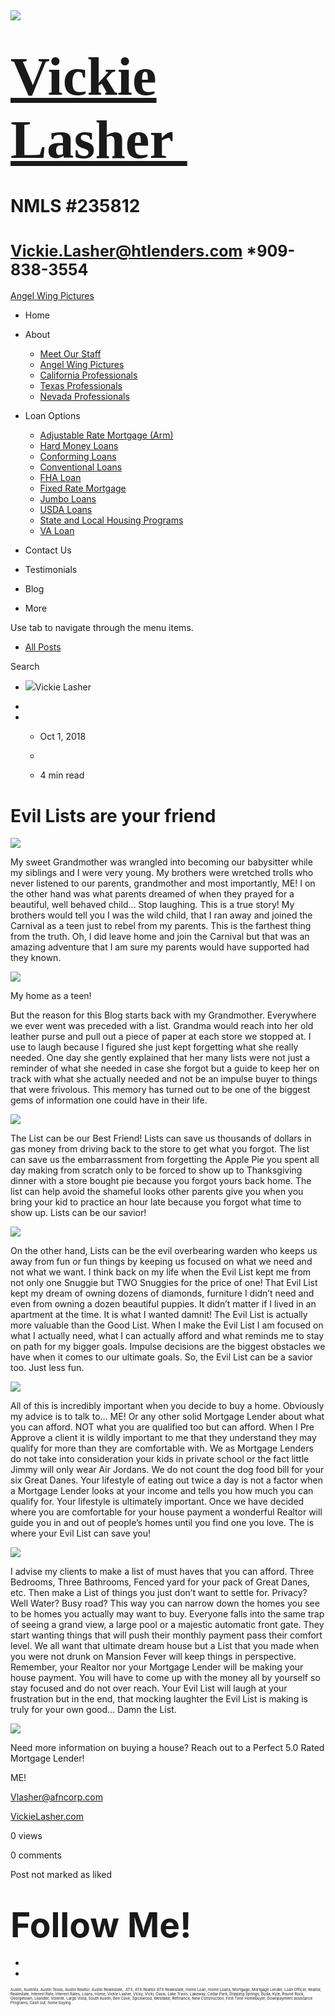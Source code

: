  

![](https://static.wixstatic.com/media/5afe60462baf41e79586f3fdaf78d664.jpg/v1/fill/w_480,h_291,al_c,q_80,usm_0.66_1.00_0.01,blur_2/5afe60462baf41e79586f3fdaf78d664.jpg)

<span style="font-size:87px"><span style="font-family:libre baskerville,serif">[Vickie Lasher ](../index.html)</span></span>
============================================================================================================================

NMLS \#235812
=============

<span style="font-size:25px"><Vickie.Lasher@htlenders.com> \*909-838-3554</span>
================================================================================

<a href="../angel-wing-pictures.html" class="_1fbEI"><span class="_1Qjd7">Angel Wing Pictures</span></a>

-   <span id="DrpDwnMn00"><a href="../index.html" class="_11ip9"></a></span>
    Home

-   <span id="DrpDwnMn01"><a href="../about.html" class="_11ip9"></a></span>
    About

    -   [Meet Our Staff](../meet-our-staff.html)
    -   [Angel Wing Pictures](../angel-wing-pictures.html)
    -   [California Professionals](../recommended-profssionals.html)
    -   [Texas Professionals](../texas-recommended-professionals.html)
    -   [Nevada Professionals](../nevada-recommended-professionals.html)

-   <span id="DrpDwnMn02"><a href="../loan-options.html" class="_11ip9"></a></span>
    Loan Options

    -   [Adjustable Rate Mortgage (Arm)](../adjustable-rate-mortgage-arm.html)
    -   [Hard Money Loans](../hard-money-loans.html)
    -   [Conforming Loans](../conforming-loans.html)
    -   [Conventional Loans](../conventional-loans.html)
    -   [FHA Loan](../fha-loan.html)
    -   [Fixed Rate Mortgage](../fixed-rate-mortgage.html)
    -   [Jumbo Loans](../jumbo-loans.html)
    -   [USDA Loans](../rhs-loan-programs.html)
    -   [State and Local Housing Programs](../state-and-local-housing-programs.html)
    -   [VA Loan](../va-loan.html)

-   <span id="DrpDwnMn03"><a href="../contact.html" class="_11ip9"></a></span>
    Contact Us

-   <span id="DrpDwnMn04"><a href="../testimonials.html" class="_11ip9"></a></span>
    Testimonials

-   <span id="DrpDwnMn05"><a href="../blog.html" class="_11ip9"></a></span>
    Blog

-   More

Use tab to navigate through the menu items.

-   <a href="../blog.html" class="_2MzDA blog-navigation-container-color blog-navigation-container-font blog-navigation-link-hover-color">All Posts</a>

Search

-   
    <span class="_1NzhF avatar-image" i18n="[object Object]"><img src="https://gravatar.com/avatar/d5a4c4dfa58333c9beb6962dd38d245b?d=blank" class="_18Vq1 fluid-avatar-image" /></span><span class="iYG_V user-name _4AzY3" title="Vickie Lasher" data-hook="user-name">Vickie Lasher</span>

-   

-   -   <span class="post-metadata__date time-ago" title="Oct 1, 2018" data-hook="time-ago">Oct 1, 2018</span>
    -   

    -   <span class="post-metadata__readTime" i18n="[object Object]" title="4 min read" data-hook="time-to-read">4 min read</span>

<span class="post-title__text blog-post-title-font blog-post-title-color"><span class="blog-post-title-font blog-post-title-color">Evil Lists are your friend </span></span>
============================================================================================================================================================================

<span class="_2PHJq public-DraftStyleDefault-ltr">  
</span>

<img src="https://static.wixstatic.com/media/b5d103_2081c7c2296647fd8c2eba417b3421a0~mv2_d_1240_1207_s_2.jpg/v1/fit/w_750,h_731,al_c,q_20/file.jpg" class="OzAYt _3ii3f" />

<span class="_2PHJq public-DraftStyleDefault-ltr">  
</span>

<span class="_2PHJq public-DraftStyleDefault-ltr">My sweet Grandmother was wrangled into becoming our babysitter while my siblings and I were very young. My brothers were wretched trolls who never listened to our parents, grandmother and most importantly, ME! I on the other hand was what parents dreamed of when they prayed for a beautiful, well behaved child… Stop laughing. This is a true story! My brothers would tell you I was the wild child, that I ran away and joined the Carnival as a teen just to rebel from my parents. This is the farthest thing from the truth. Oh, I did leave home and join the Carnival but that was an amazing adventure that I am sure my parents would have supported had they known.</span>

<span class="_2PHJq public-DraftStyleDefault-ltr">  
</span>

<img src="https://static.wixstatic.com/media/b5d103_551169375f0c4ba99a830d2dcc7b8fe4~mv2.jpg/v1/fit/w_358,h_500,al_c,q_20/file.jpg" class="OzAYt _3ii3f" />

<span class="EilAw" dir="auto">My home as a teen!</span>

<span class="_2PHJq public-DraftStyleDefault-ltr">  
</span>

<span class="_2PHJq public-DraftStyleDefault-ltr"> But the reason for this Blog starts back with my Grandmother. Everywhere we ever went was preceded with a list. Grandma would reach into her old leather purse and pull out a piece of paper at each store we stopped at. I use to laugh because I figured she just kept forgetting what she really needed. One day she gently explained that her many lists were not just a reminder of what she needed in case she forgot but a guide to keep her on track with what she actually needed and not be an impulse buyer to things that were frivolous. This memory has turned out to be one of the biggest gems of information one could have in their life.</span>

<span class="_2PHJq public-DraftStyleDefault-ltr">  
</span>

<img src="https://static.wixstatic.com/media/b5d103_7b1da12e1a024cc8b80b4f4935f8d9ed~mv2.jpeg/v1/fit/w_750,h_440,al_c,q_20/file.jpeg" class="OzAYt _3ii3f" />

<span class="_2PHJq public-DraftStyleDefault-ltr">  
</span>

<span class="_2PHJq public-DraftStyleDefault-ltr">The List can be our Best Friend! Lists can save us thousands of dollars in gas money from driving back to the store to get what you forgot. The list can save us the embarrassment from forgetting the Apple Pie you spent all day making from scratch only to be forced to show up to Thanksgiving dinner with a store bought pie because you forgot yours back home. The list can help avoid the shameful looks other parents give you when you bring your kid to practice an hour late because you forgot what time to show up. Lists can be our savior!</span>

<span class="_2PHJq public-DraftStyleDefault-ltr">  
</span>

<img src="https://static.wixstatic.com/media/b5d103_0a2a589a8cbe4c0d912b34590043c1d9~mv2_d_1240_1228_s_2.jpg/v1/fit/w_750,h_743,al_c,q_20/file.jpg" class="OzAYt _3ii3f" />

<span class="_2PHJq public-DraftStyleDefault-ltr">  
</span>

<span class="_2PHJq public-DraftStyleDefault-ltr">On the other hand, Lists can be the evil overbearing warden who keeps us away from fun or fun things by keeping us focused on what we need and not what we want. I think back on my life when the Evil List kept me from not only one Snuggie but TWO Snuggies for the price of one! That Evil List kept my dream of owning dozens of diamonds, furniture I didn’t need and even from owning a dozen beautiful puppies. It didn’t matter if I lived in an apartment at the time. It is what I wanted damnit! The Evil List is actually more valuable than the Good List. When I make the Evil List I am focused on what I actually need, what I can actually afford and what reminds me to stay on path for my bigger goals. Impulse decisions are the biggest obstacles we have when it comes to our ultimate goals. So, the Evil List can be a savior too. Just less fun.</span>

<span class="_2PHJq public-DraftStyleDefault-ltr">  
</span>

<img src="https://static.wixstatic.com/media/b5d103_06845d9dca264c0d8ba16ec44a2b1c9a~mv2.jpg/v1/fit/w_750,h_417,al_c,q_20/file.jpg" class="OzAYt _3ii3f" />

<span class="_2PHJq public-DraftStyleDefault-ltr">  
</span>

<span class="_2PHJq public-DraftStyleDefault-ltr">All of this is incredibly important when you decide to buy a home. Obviously my advice is to talk to… ME! Or any other solid Mortgage Lender about what you can afford. NOT what you are qualified too but can afford. When I Pre Approve a client it is wildly important to me that they understand they may qualify for more than they are comfortable with. We as Mortgage Lenders do not take into consideration your kids in private school or the fact little Jimmy will only wear Air Jordans. We do not count the dog food bill for your six Great Danes. Your lifestyle of eating out twice a day is not a factor when a Mortgage Lender looks at your income and tells you how much you can qualify for. Your lifestyle is ultimately important. Once we have decided where you are comfortable for your house payment a wonderful Realtor will guide you in and out of people’s homes until you find one you love. The is where your Evil List can save you!</span>

<span class="_2PHJq public-DraftStyleDefault-ltr">  
</span>

<img src="https://static.wixstatic.com/media/b5d103_f14eb59bd11d4142957c356a16e1c7f3~mv2_d_1240_1223_s_2.jpg/v1/fit/w_750,h_740,al_c,q_20/file.jpg" class="OzAYt _3ii3f" />

<span class="_2PHJq public-DraftStyleDefault-ltr">  
</span>

<span class="_2PHJq public-DraftStyleDefault-ltr">I advise my clients to make a list of must haves that you can afford. Three Bedrooms, Three Bathrooms, Fenced yard for your pack of Great Danes, etc. Then make a List of things you just don’t want to settle for. Privacy? Well Water? Busy road? This way you can narrow down the homes you see to be homes you actually may want to buy. Everyone falls into the same trap of seeing a grand view, a large pool or a majestic automatic front gate. They start wanting things that will push their monthly payment pass their comfort level. We all want that ultimate dream house but a List that you made when you were not drunk on Mansion Fever will keep things in perspective. Remember, your Realtor nor your Mortgage Lender will be making your house payment. You will have to come up with the money all by yourself so stay focused and do not over reach. Your Evil List will laugh at your frustration but in the end, that mocking laughter the Evil List is making is truly for your own good… Damn the List.</span>

<span class="_2PHJq public-DraftStyleDefault-ltr">  
</span>

<img src="https://static.wixstatic.com/media/b5d103_9d9611a8bf5a4922948d6b14fe22b7b9~mv2_d_1536_1920_s_2.jpg/v1/fit/w_750,h_938,al_c,q_20/file.jpg" class="OzAYt _3ii3f" />

<span class="_2PHJq public-DraftStyleDefault-ltr">  
</span>

<span class="_2PHJq public-DraftStyleDefault-ltr">Need more information on buying a house? Reach out to a Perfect 5.0 Rated Mortgage Lender!</span>

<span class="_2PHJq public-DraftStyleDefault-ltr">ME!</span>

<span class="_2PHJq public-DraftStyleDefault-ltr"><a href="http://VickieLasher.com" class="_3Bkfb _1lsz7"><span class="underline">Vlasher@afncorp.com</span></a></span>

<span class="_2PHJq public-DraftStyleDefault-ltr"><a href="http://VickieLasher.com" class="_3Bkfb _1lsz7"><span class="underline">VickieLasher.com</span></a></span>

<span class="_38Zqt"></span>

<span class="_38Zqt"></span>

<span class="_38Zqt"></span>

<span class="_38Zqt"></span>

<span tabindex="0">0 views</span>

<span tabindex="0">0 comments</span>

<span class="_3KwtW" aria-live="off">Post not marked as liked</span><span class="_1l1q9" data-hook="like-button-with-count__like-count"></span>

<span class="_1jqCz blog-text-background-color"></span><span class="_1jqCz blog-text-background-color"></span><span class="_1jqCz blog-text-background-color"></span>

<span style="font-size:55px;"><span style="font-weight:bold;">Follow Me!</span></span>
======================================================================================

-   <span id="dataItem-jjeedrml1-comp-jjeedrlu"><a href="https://www.facebook.com/vickie.s.lasher" class="_26AQd"></a></span>
-   <span id="dataItem-jjeedrmm-comp-jjeedrlu"><a href="https://www.instagram.com/vickielasher/" class="_26AQd"></a></span>

<span class="color_12"><span style="font-size:6px">Austin, Austintx, Austin Texas, Austin Realtor, Austin Realestate,  ATX, ATX Realtor ATX Realestate, Home Loan, Home Loans, Mortgage, Mortgage Lender, Loan Officer, Realtor, Realestate, Interest Rate, Interest Rates, Loans, Home, Vickie Lasher, Vicky, Vicki, Oasis, Lake Travis, Lakeway, Cedar Park, Dripping Springs, Buda, Kyle, Round Rock, Georgetown, Leander, Volente, Largo Vista, South Austin, Bee Cave, Spicewood, Westlake, Refinance, New Construction, First Time Homebuyer, Downpayment assistance Programs, Cash out, home buying</span></span>

 
